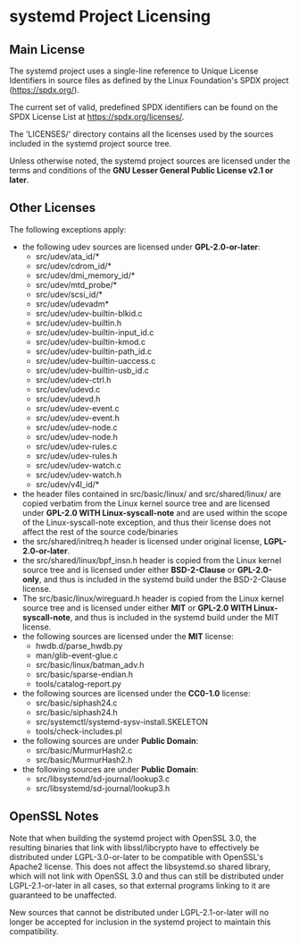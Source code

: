 # systemd Project Licensing

## Main License

The systemd project uses a single-line reference to Unique License Identifiers
in source files as defined by the Linux Foundation's SPDX project (https://spdx.org/).

The current set of valid, predefined SPDX identifiers can be found on the SPDX
License List at https://spdx.org/licenses/.

The 'LICENSES/' directory contains all the licenses used by the sources included in
the systemd project source tree.

Unless otherwise noted, the systemd project sources are licensed under the terms
and conditions of the **GNU Lesser General Public License v2.1 or later**.

## Other Licenses

The following exceptions apply:

 * the following udev sources are licensed under **GPL-2.0-or-later**:
   - src/udev/ata_id/*
   - src/udev/cdrom_id/*
   - src/udev/dmi_memory_id/*
   - src/udev/mtd_probe/*
   - src/udev/scsi_id/*
   - src/udev/udevadm*
   - src/udev/udev-builtin-blkid.c
   - src/udev/udev-builtin.h
   - src/udev/udev-builtin-input_id.c
   - src/udev/udev-builtin-kmod.c
   - src/udev/udev-builtin-path_id.c
   - src/udev/udev-builtin-uaccess.c
   - src/udev/udev-builtin-usb_id.c
   - src/udev/udev-ctrl.h
   - src/udev/udevd.c
   - src/udev/udevd.h
   - src/udev/udev-event.c
   - src/udev/udev-event.h
   - src/udev/udev-node.c
   - src/udev/udev-node.h
   - src/udev/udev-rules.c
   - src/udev/udev-rules.h
   - src/udev/udev-watch.c
   - src/udev/udev-watch.h
   - src/udev/v4l_id/*
 * the header files contained in src/basic/linux/ and src/shared/linux/ are copied
   verbatim from the Linux kernel source tree and are licensed under **GPL-2.0 WITH
   Linux-syscall-note** and are used within the scope of the Linux-syscall-note
   exception, and thus their license does not affect the rest of the source
   code/binaries
 * the src/shared/initreq.h header is licensed under original license,
   **LGPL-2.0-or-later**.
 * the src/shared/linux/bpf_insn.h header is copied from the Linux kernel
   source tree and is licensed under either **BSD-2-Clause** or **GPL-2.0-only**,
   and thus is included in the systemd build under the BSD-2-Clause license.
 * The src/basic/linux/wireguard.h header is copied from the Linux kernel
   source tree and is licensed under either **MIT** or **GPL-2.0 WITH Linux-syscall-note**,
   and thus is included in the systemd build under the MIT license.
 * the following sources are licensed under the **MIT** license:
   - hwdb.d/parse_hwdb.py
   - man/glib-event-glue.c
   - src/basic/linux/batman_adv.h
   - src/basic/sparse-endian.h
   - tools/catalog-report.py
 * the following sources are licensed under the **CC0-1.0** license:
   - src/basic/siphash24.c
   - src/basic/siphash24.h
   - src/systemctl/systemd-sysv-install.SKELETON
   - tools/check-includes.pl
 * the following sources are under **Public Domain**:
   - src/basic/MurmurHash2.c
   - src/basic/MurmurHash2.h
 * the following sources are under **Public Domain**:
   - src/libsystemd/sd-journal/lookup3.c
   - src/libsystemd/sd-journal/lookup3.h

## OpenSSL Notes

Note that when building the systemd project with OpenSSL 3.0, the resulting
binaries that link with libssl/libcrypto have to effectively be distributed
under LGPL-3.0-or-later to be compatible with OpenSSL's Apache2 license.
This does not affect the libsystemd.so shared library, which will not link
with OpenSSL 3.0 and thus can still be distributed under LGPL-2.1-or-later
in all cases, so that external programs linking to it are guaranteed to be
unaffected.

New sources that cannot be distributed under LGPL-2.1-or-later will no longer
be accepted for inclusion in the systemd project to maintain this compatibility.
